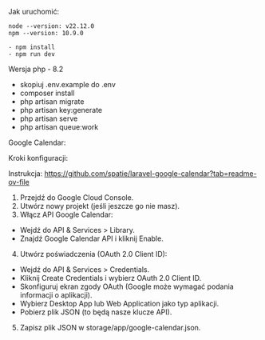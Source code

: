 Jak uruchomić:

    node --version: v22.12.0
    npm --version: 10.9.0

    - npm install
    - npm run dev

   Wersja php - 8.2

 - skopiuj .env.example do .env
 - composer install
 - php artisan migrate
 - php artisan key:generate
 - php artisan serve
 - php artisan queue:work

Google Calendar:

Kroki konfiguracji:

 Instrukcja: https://github.com/spatie/laravel-google-calendar?tab=readme-ov-file

 1. Przejdź do Google Cloud Console.
 2. Utwórz nowy projekt (jeśli jeszcze go nie masz).
 3. Włącz API Google Calendar:
   - Wejdź do API & Services > Library.
   - Znajdź Google Calendar API i kliknij Enable.
 4. Utwórz poświadczenia (OAuth 2.0 Client ID):
   - Wejdź do API & Services > Credentials.
   - Kliknij Create Credentials i wybierz OAuth 2.0 Client ID.
   - Skonfiguruj ekran zgody OAuth (Google może wymagać podania informacji o aplikacji).
   - Wybierz Desktop App lub Web Application jako typ aplikacji.
   - Pobierz plik JSON (to będą nasze klucze API).
 5. Zapisz plik JSON w storage/app/google-calendar.json.
